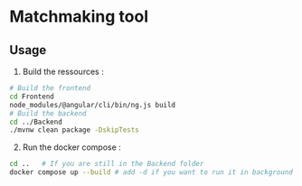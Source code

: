 # Matchmaking tool

## Usage

1. Build the ressources :

```bash
# Build the frontend
cd Frontend
node_modules/@angular/cli/bin/ng.js build
# Build the backend
cd ../Backend
./mvnw clean package -DskipTests
```

2. Run the docker compose :

```bash
cd ..   # If you are still in the Backend folder
docker compose up --build # add -d if you want to run it in background
```
